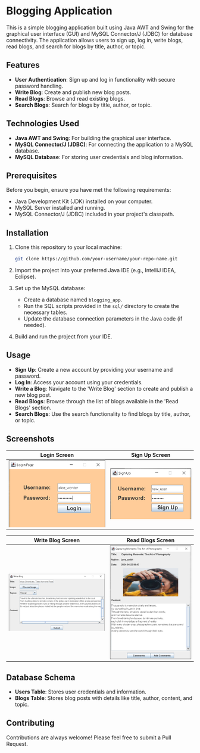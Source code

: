 # Blogging Application

This is a simple blogging application built using Java AWT and Swing for the graphical user interface (GUI) and MySQL Connector/J (JDBC) for database connectivity. The application allows users to sign up, log in, write blogs, read blogs, and search for blogs by title, author, or topic.

## Features

- **User Authentication**: Sign up and log in functionality with secure password handling.
- **Write Blog**: Create and publish new blog posts.
- **Read Blogs**: Browse and read existing blogs.
- **Search Blogs**: Search for blogs by title, author, or topic.

## Technologies Used

- **Java AWT and Swing**: For building the graphical user interface.
- **MySQL Connector/J (JDBC)**: For connecting the application to a MySQL database.
- **MySQL Database**: For storing user credentials and blog information.

## Prerequisites

Before you begin, ensure you have met the following requirements:

- Java Development Kit (JDK) installed on your computer.
- MySQL Server installed and running.
- MySQL Connector/J (JDBC) included in your project's classpath.

## Installation

1. Clone this repository to your local machine:

    ```bash
    git clone https://github.com/your-username/your-repo-name.git
    ```

2. Import the project into your preferred Java IDE (e.g., IntelliJ IDEA, Eclipse).

3. Set up the MySQL database:

    - Create a database named `blogging_app`.
    - Run the SQL scripts provided in the `sql/` directory to create the necessary tables.
    - Update the database connection parameters in the Java code (if needed).

4. Build and run the project from your IDE.

## Usage

- **Sign Up**: Create a new account by providing your username and password.
- **Log In**: Access your account using your credentials.
- **Write a Blog**: Navigate to the 'Write Blog' section to create and publish a new blog post.
- **Read Blogs**: Browse through the list of blogs available in the 'Read Blogs' section.
- **Search Blogs**: Use the search functionality to find blogs by title, author, or topic.

## Screenshots

| Login Screen | Sign Up Screen |
|--------------|----------------|
| ![Login Screen](screenshots/login.png) | ![Sign Up Screen](screenshots/signup.png) |

| Write Blog Screen | Read Blogs Screen |
|-------------------|-------------------|
| ![Write Blog Screen](screenshots/write.png) | ![Read Blogs Screen](screenshots/blog.png) |

## Database Schema

- **Users Table**: Stores user credentials and information.
- **Blogs Table**: Stores blog posts with details like title, author, content, and topic.

## Contributing

Contributions are always welcome! Please feel free to submit a Pull Request.


